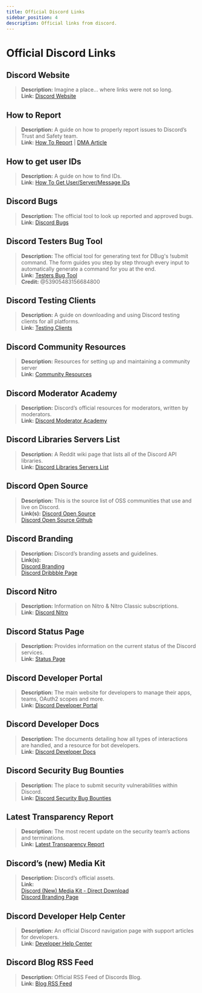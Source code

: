 ```yaml
---
title: Official Discord Links
sidebar_position: 4
description: Official links from discord.
---
```


# Official Discord Links

## **Discord Website**
> __Description:__ Imagine a place… where links were not so long.   <br/>
__Link:__ [Discord Website](https://dis.gd/)

## **How to Report**
> __Description:__ A guide on how to properly report issues to Discord’s Trust and Safety  team.   <br/>
__Link:__  [How To Report](https://dis.gd/howtoreport) | [DMA Article](https://discord.com/moderation/360058643194-104:-How-to-Report-Content-to-Discord)

## **How to get user IDs** 
> __Description:__ A guide on how to find IDs.   <br/>
__Link:__  [How To Get User/Server/Message IDs](https://dis.gd/findmyid)

## **Discord Bugs**
> __Description:__  The official tool to look up reported and approved bugs.   <br/>
__Link:__ [Discord Bugs](https://bugs.discord.com/)

## **Discord Testers Bug Tool**
> __Description:__ The official tool for generating text for DBug's !submit command. The form guides you step by step through every input to automatically generate a command for you at the end.   <br/>
__Link:__ [Testers Bug Tool](https://dis.gd/bug-tool)   <br/>
__Credit:__ @53905483156684800

## **Discord Testing Clients**
> __Description:__ A guide on downloading and using Discord testing clients for all platforms.   <br/>
__Link:__ [Testing Clients](https://support.discord.com/hc/en-us/articles/360035675191-Discord-Testing-Clients)

## **Discord Community Resources**
> __Description:__ Resources for setting up and maintaining a community server <br/>
__Link:__ [Community Resources](https://discord.com/community) <br/>

## **Discord Moderator Academy** 
> __Description:__ Discord’s official resources for moderators, written by moderators.   <br/>
__Link:__ [Discord Moderator Academy](https://dis.gd/moderation)

## **Discord Libraries Servers List**
> __Description:__ A Reddit wiki page that lists all of the Discord API libraries.   <br/>
__Link:__ [Discord Libraries Servers List](https://www.reddit.com/r/discordapp/wiki/developers)

## **Discord Open Source**
> __Description:__ This is the source list of OSS communities that use and live on Discord.   <br/>
__Link(s):__
[Discord Open Source](https://discord.com/open-source)   <br/>
[Discord Open Source Github](https://github.com/discord/discord-open-source)

## **Discord Branding**  
> __Description:__ Discord’s branding assets and guidelines.   <br/>
__Link(s):__  <br/>
[Discord Branding](https://discord.com/branding)  <br/>
[Discord Dribbble Page](https://discord.design/)

## **Discord Nitro**
> __Description:__  Information on Nitro & Nitro Classic subscriptions.   <br/>
__Link:__ [Discord Nitro](https://dis.gd/nitro)

## **Discord Status Page**
> __Description:__ Provides information on the current status of the Discord services.   <br/>
__Link:__ [Status Page](https://dis.gd/status)

## **Discord Developer Portal**
> __Description:__ The main website for developers to manage their apps, teams, OAuth2 scopes and more.    <br/>
__Link:__ [Discord Developer Portal](https://discord.com/developers/)

## **Discord Developer Docs**
> __Description:__ The documents detailing how all types of interactions are handled, and a resource for bot developers.   <br/>
__Link:__ [Discord Developer Docs](https://discord.dev/)

## **Discord Security Bug Bounties**
> __Description:__ The place to submit security vulnerabilities within Discord.   <br/>
__Link:__ [Discord Security Bug Bounties](https://discord.com/security)

## **Latest Transparency Report** 
> __Description:__ The most recent update on the security team’s actions and terminations.   <br/>
__Link:__ [Latest Transparency Report](https://discord.com/blog/discord-transparency-report-h1-2021)

## **Discord’s (new) Media Kit**
> __Description:__ Discord’s official assets.   <br/>
__Link:__ <br/>
[Discord (New) Media Kit - Direct Download](https://www.dropbox.com/sh/nabhhaq7kt59exr/AAB7U3f2pW-Jmvdul0yy7o-ia?dl=1)  <br/>
[Discord Branding Page](https://discord.com/branding)

## **Discord Developer Help Center**
> __Description:__ An official Discord navigation page with support articles for developers. <br/>
__Link:__ [Developer Help Center](https://support-dev.discord.com)

## **Discord Blog RSS Feed**
> __Description:__ Official RSS Feed of Discords Blog. <br/>
__Link:__ [Blog RSS Feed](https://discord.com/blog/rss.xml)
